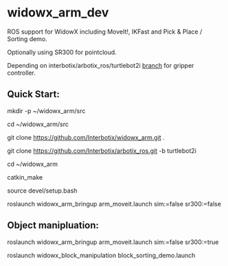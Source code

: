 # widowx_arm_dev

ROS support for WidowX including MoveIt!, IKFast and Pick & Place / Sorting demo.

Optionally using SR300 for pointcloud.

Depending on interbotix/arbotix_ros/turtlebot2i [branch](https://github.com/Interbotix/arbotix_ros/tree/turtlebot2i) for gripper controller.

## Quick Start:

mkdir -p ~/widowx_arm/src

cd ~/widowx_arm/src

git clone https://github.com/Interbotix/widowx_arm.git .

git clone https://github.com/Interbotix/arbotix_ros.git -b turtlebot2i

cd ~/widowx_arm

catkin_make

source devel/setup.bash

roslaunch widowx_arm_bringup arm_moveit.launch sim:=false sr300:=false

## Object manipluation:

roslaunch widowx_arm_bringup arm_moveit.launch sim:=false sr300:=true

roslaunch widowx_block_manipulation block_sorting_demo.launch
